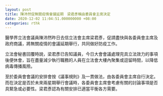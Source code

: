```yaml
---
layout: post
title: 陳沛然促無關疫情會議延期　梁君彥稱由委員會主席決定
date: 2020-12-02 11:04:51.000000000 +08:00
categories: rthk
---
```


醫學界立法會議員陳沛然昨日去信立法會主席梁君彥，促請盡快與各委員會主席及政府商議，將無關疫情的會議延期舉行，共同做好防疫工作。

立法會秘書回覆時說，梁君彥已告知議員，今日大會會議處理完具立法效力的事項後便休會，旨在盡量減少執行職務的人員在立法會大樓內聚集或逗留時間，以降低病毒傳播風險。

至於委員會會議的安排會按《議事規則》及一貫做法，由各委員會主席自行決定。而在決定是否於未來兩星期舉行會議時，各委員會主席會考慮有關的討論事項是否具緊急或必要性。梁君彥認為有關安排已適當平衡各方需要。
